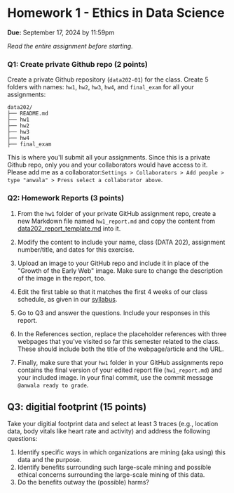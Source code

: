 # Homework 1 - Ethics in Data Science
**Due:** September 17, 2024 by 11:59pm

*Read the entire assignment before starting.*

### Q1: Create private Github repo  (2 points)

Create a private Github repository (`data202-01`) for the class. Create 5 folders with names: `hw1`, `hw2`, `hw3`, `hw4`, and `final_exam` for all your assignments:
```
data202/
├── README.md
├── hw1
├── hw2
├── hw3
├── hw4
├── final_exam
```
This is where you'll submit all your assignments. Since this is a private Github repo, only you and your collaborators would have access to it. Please add me as a collaborator:```Settings > Collaborators > Add people > type "anwala" > Press select a collaborator above```.

### Q2: Homework Reports (3 points)

1. From the `hw1` folder of your private GitHub assignment repo, create a new Markdown file named `hw1_report.md` and copy the content from [data202_report_template.md](data202_report_template.md) into it. 

2. Modify the content to include your name, class (DATA 202), assignment number/title, and dates for this exercise.

3. Upload an image to your GitHub repo and include it in place of the "Growth of the Early Web" image. Make sure to change the description of the image in the report, too.

4. Edit the first table so that it matches the first 4 weeks of our class schedule, as given in our [syllabus](https://github.com/anwala/teaching-ethics-datascience/blob/main/fall-2024/syllabus.md#summary-schedule).

5. Go to Q3 and answer the questions. Include your responses in this report.

6. In the References section, replace the placeholder references with three webpages that you've visited so far this semester related to the class. These should include both the title of the webpage/article and the URL.

7. Finally, make sure that your `hw1` folder in your GitHub assignments repo contains the final version of your edited report file (`hw1_report.md`) and your included image.  In your final commit, use the commit message `@anwala ready to grade`.

## Q3: digitial footprint  (15 points)

Take your digitial footprint data and select at least 3 traces (e.g., location data, body vitals like heart rate and activity) and address the following questions:
1. Identify specific ways in which organizations are mining (aka using) this data and the purpose.
2. Identify benefits surrounding such large-scale mining and possible ethical concerns surrounding the large-scale mining of this data.
3. Do the benefits outway the (possible) harms?
